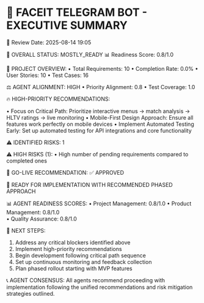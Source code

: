 
🎯 FACEIT TELEGRAM BOT - EXECUTIVE SUMMARY
=========================================
📅 Review Date: 2025-08-14 19:05

🚦 OVERALL STATUS: MOSTLY_READY
📊 Readiness Score: 0.8/1.0

🎯 PROJECT OVERVIEW:
• Total Requirements: 10
• Completion Rate: 0.0%
• User Stories: 10
• Test Cases: 16

⚖️ AGENT ALIGNMENT: HIGH
• Priority Alignment: 0.8
• Test Coverage: 1.0

🔥 HIGH-PRIORITY RECOMMENDATIONS:

• Focus on Critical Path: Prioritize interactive menus → match analysis → HLTV ratings → live monitoring
• Mobile-First Design Approach: Ensure all features work perfectly on mobile devices
• Implement Automated Testing Early: Set up automated testing for API integrations and core functionality

⚠️ IDENTIFIED RISKS: 1

⚠️ HIGH RISKS (1):
• High number of pending requirements compared to completed ones

🎯 GO-LIVE RECOMMENDATION: ✅ APPROVED

🚀 READY FOR IMPLEMENTATION WITH RECOMMENDED PHASED APPROACH


📊 AGENT READINESS SCORES:
• Project Management: 0.8/1.0
• Product Management: 0.8/1.0  
• Quality Assurance: 0.8/1.0

💼 NEXT STEPS:
1. Address any critical blockers identified above
2. Implement high-priority recommendations
3. Begin development following critical path sequence
4. Set up continuous monitoring and feedback collection
5. Plan phased rollout starting with MVP features

📞 AGENT CONSENSUS: All agents recommend proceeding with implementation 
following the unified recommendations and risk mitigation strategies outlined.
